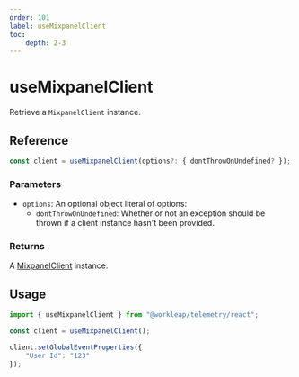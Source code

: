 ```yaml
---
order: 101
label: useMixpanelClient
toc:
    depth: 2-3
---
```


# useMixpanelClient

Retrieve a `MixpanelClient` instance.

## Reference

```ts
const client = useMixpanelClient(options?: { dontThrowOnUndefined? });
```

### Parameters

- `options`: An optional object literal of options:
    - `dontThrowOnUndefined`: Whether or not an exception should be thrown if a client instance hasn't been provided.

### Returns

A [MixpanelClient](./MixpanelClient.md) instance.

## Usage

```ts !#3
import { useMixpanelClient } from "@workleap/telemetry/react";

const client = useMixpanelClient();

client.setGlobalEventProperties({
    "User Id": "123"
});
```
